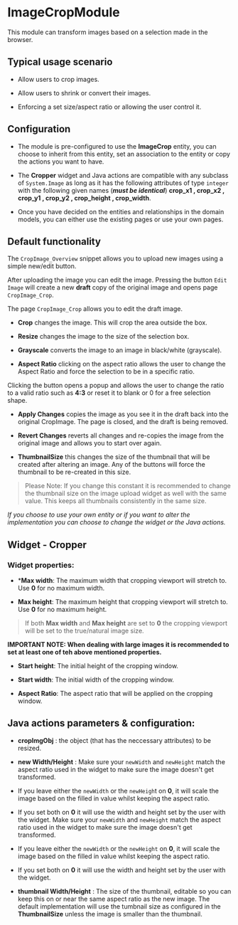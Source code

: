 # ImageCropModule
This module can transform images based on a selection made in the browser.

## Typical usage scenario

- Allow users to crop images.

- Allow users to shrink or convert their images.

- Enforcing a set size/aspect ratio or allowing the user control it.

## Configuration 

- The module is pre-configured to use the **ImageCrop** entity, you can choose to inherit from this entity, set an association to the entity or copy the actions you want to have. 

- The **Cropper** widget and Java actions are compatible with any subclass of `System.Image` as long as it has the following attributes of type `integer` with the following given names (**_must be identical_**) **crop_x1 , crop_x2 , crop_y1 , crop_y2 , crop_height , crop_width**.
- Once you have decided on the entities and relationships in the domain models, you can either use the existing pages or use your own pages.

## Default functionality

The `CropImage_Overview` snippet allows you to upload new images using a simple new/edit button.

After uploading the image you can edit the image. Pressing the button `Edit Image` will create a new **draft** copy of the original image and opens page `CropImage_Crop`.

The page `CropImage_Crop` allows you to edit the draft image.


- **Crop**  changes the image. This will crop the area outside the box.

- **Resize** changes the image to the size of the selection box.

- **Grayscale** converts the image to an image in black/white (grayscale).

- **Aspect Ratio** clicking on the aspect ratio allows the user to change the Aspect Ratio and force the selection to be in a specific ratio.  

Clicking the button opens a popup and allows the user to change the ratio to a valid ratio such as **4:3** or reset it to blank or 0 for a free selection shape. 

- **Apply Changes** copies the image as you see it in the draft back into the original CropImage. The page is closed, and the draft is being removed.

- **Revert Changes** reverts all changes and re-copies the image from the original image and allows you to start over again.

- **ThumbnailSize** this changes the size of the thumbnail that will be created after altering an image. Any of the buttons will force the thumbnail to be re-created in this size.

> Please Note: If you change this constant it is recommended to change the thumbnail size on the image upload widget as well with the same value. This keeps all thumbnails consistently in the same size.

*If you choose to use your own entity or if you want to alter the implementation you can choose to change the widget or the Java actions.*

## Widget - Cropper

### Widget properties:

- ***Max width**: The maximum width that cropping viewport will stretch to. Use **0** for no maximum width.

- **Max height**: The maximum height that cropping viewport will stretch to. Use **0** for no maximum height.

> If both **Max width** and **Max height** are set to **0** the cropping viewport will be set to the true/natural image size.

**IMPORTANT NOTE: When dealing with large images it is recommended to set at least one of teh above mentioned properties.**

- **Start height**: The initial height of the cropping window.

- **Start width**: The initial width of the cropping window.

- **Aspect Ratio**: The aspect ratio that will be applied on the cropping window.

## Java actions parameters & configuration:

- **cropImgObj** :  the object (that has the neccessary attributes) to be resized.

- **new Width/Height** : Make sure your `newWidth` and `newHeight` match the aspect ratio used in the widget to make sure the image doesn't get transformed. 

- If you leave either the `newWidth` or the `newHeigh`t on **0**, it will scale the image based on the filled in value whilst keeping the aspect ratio. 

- If you set both on **0** it will use the width and height set by the user with the widget. Make sure your `newWidth` and `newHeight` match the aspect ratio used in the widget to make sure the image doesn't get transformed. 
- If you leave either the `newWidth` or the `newHeight` on **0**, it will scale the image based on the filled in value whilst keeping the aspect ratio. 

- If you set both on **0** it will use the width and height set by the user with the widget.

- **thumbnail Width/Height** : The size of the thumbnail, editable so you can keep this on or near the same aspect ratio as the new image. The default implementation will use the tumbnail size as configured in the **ThumbnailSize** unless the image is smaller than the thumbnail. 

